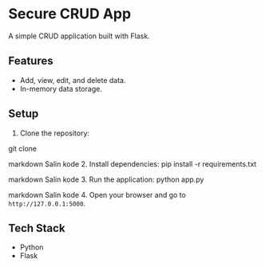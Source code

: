 # Secure CRUD App

A simple CRUD application built with Flask.

## Features
- Add, view, edit, and delete data.
- In-memory data storage.

## Setup
1. Clone the repository:

git clone <repository-url>

markdown
Salin kode
2. Install dependencies:
pip install -r requirements.txt

markdown
Salin kode
3. Run the application:
python app.py

markdown
Salin kode
4. Open your browser and go to `http://127.0.0.1:5000`.

## Tech Stack
- Python
- Flask
